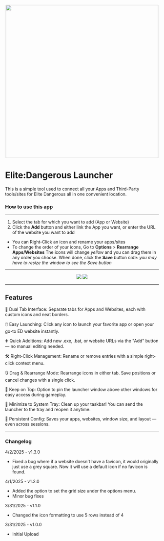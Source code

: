 <p align="center">
<img src="https://i.imgur.com/kki4bHV.png" width="500"/>
</p>

# Elite:Dangerous Launcher

This is a simple tool used to connect all your Apps and Third-Party tools/sites for Elite Dangerous all in one convenient location.

### How to use this app
---
1. Select the tab for which you want to add (App or Website)
2. Click the **Add** button and either link the App you want, or enter the URL of the website you want to add
- You can Right-Click an icon and rename your apps/sites
- To change the order of your icons, Go to **Options** > **Rearrange Apps/Websites**
    The icons will change *yellow* and you can drag them in any order you choose.
    When done, click the **Save** button
    *note: you may have to resize the window to see the Save button*

---
<p align="center">
<img src="https://i.imgur.com/MNyqMGX.png">
<img src="https://i.imgur.com/Ezj7g5t.png">
</p>

---

## Features
🔹 Dual Tab Interface:
Separate tabs for Apps and Websites, each with custom icons and neat borders.

🖱️ Easy Launching:
Click any icon to launch your favorite app or open your go-to ED website instantly.

➕ Quick Additions:
Add new .exe, .bat, or website URLs via the "Add" button — no manual editing needed.

🛠️ Right-Click Management:
Rename or remove entries with a simple right-click context menu.

🔃 Drag & Rearrange Mode:
Rearrange icons in either tab. Save positions or cancel changes with a single click.

📌 Keep on Top:
Option to pin the launcher window above other windows for easy access during gameplay.

🧳 Minimize to System Tray:
Clean up your taskbar! You can send the launcher to the tray and reopen it anytime.

💾 Persistent Config:
Saves your apps, websites, window size, and layout — even across sessions.

---
### Changelog
4/2/2025 - v1.3.0
- Fixed a bug where if a website doesn't have a favicon, it would originally just use a grey square. Now it will use a default icon if no favicon is found.

4/1/2025 - v1.2.0
- Added the option to set the grid size under the options menu.
- Minor bug fixes

3/31/2025 - v1.1.0
- Changed the icon formatting to use 5 rows instead of 4

3/31/2025 - v1.0.0
- Initial Upload
